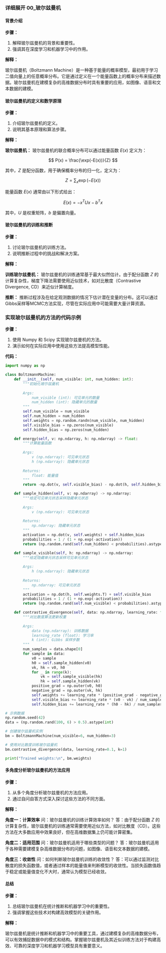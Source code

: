 ### 详细展开 00_玻尔兹曼机

#### 背景介绍

**步骤：**

1. 解释玻尔兹曼机的背景和重要性。
2. 强调其在深度学习和机器学习中的作用。

**解释：**

玻尔兹曼机（Boltzmann Machine）是一种基于能量的概率模型，最初用于学习二值向量上的任意概率分布。它是通过定义在一个能量函数上的概率分布来描述数据。玻尔兹曼机在建模复杂的高维数据分布时具有重要的应用，如图像、语音和文本数据的建模。

#### 玻尔兹曼机的定义和数学原理

**步骤：**

1. 介绍玻尔兹曼机的定义。
2. 说明其基本原理和算法步骤。

**解释：**

**玻尔兹曼机：** 玻尔兹曼机的联合概率分布可以通过能量函数 $E(x)$ 定义为：

$$ P(x) = \frac{\exp(-E(x))}{Z} $$

其中，$Z$ 是配分函数，用于确保概率分布的归一化，定义为：

$$ Z = \sum_{x} \exp(-E(x)) $$

能量函数 $E(x)$ 通常由以下形式给出：

$$ E(x) = -x^T U x - b^T x $$

其中，$U$ 是权重矩阵，$b$ 是偏置向量。

#### 玻尔兹曼机的训练和推断

**步骤：**

1. 讨论玻尔兹曼机的训练方法。
2. 说明推断过程中的挑战和解决方案。

**解释：**

**训练玻尔兹曼机：** 玻尔兹曼机的训练通常基于最大似然估计。由于配分函数 $Z$ 的计算复杂性，梯度下降法需要使用近似技术，如对比散度（Contrastive Divergence, CD）来近似计算梯度。

**推断：** 推断过程涉及在给定观测数据的情况下估计潜在变量的分布。这可以通过Gibbs采样等MCMC方法实现，尽管在实际应用中可能需要大量计算资源。

### 实现玻尔兹曼机的方法的代码示例

**步骤：**

1. 使用 Numpy 和 Scipy 实现玻尔兹曼机的方法。
2. 演示如何在实际应用中使用这些方法提高模型性能。

**代码：**

```python
import numpy as np

class BoltzmannMachine:
    def __init__(self, num_visible: int, num_hidden: int):
        """初始化玻尔兹曼机
        
        Args:
            num_visible (int): 可见单元的数量
            num_hidden (int): 隐藏单元的数量
        """
        self.num_visible = num_visible
        self.num_hidden = num_hidden
        self.weights = np.random.randn(num_visible, num_hidden)
        self.visible_bias = np.zeros(num_visible)
        self.hidden_bias = np.zeros(num_hidden)

    def energy(self, v: np.ndarray, h: np.ndarray) -> float:
        """计算能量函数
        
        Args:
            v (np.ndarray): 可见单元状态
            h (np.ndarray): 隐藏单元状态
        
        Returns:
            float: 能量值
        """
        return -np.dot(v, self.visible_bias) - np.dot(h, self.hidden_bias) - np.dot(v, np.dot(self.weights, h))

    def sample_hidden(self, v: np.ndarray) -> np.ndarray:
        """给定可见单元状态采样隐藏单元状态
        
        Args:
            v (np.ndarray): 可见单元状态
        
        Returns:
            np.ndarray: 隐藏单元状态
        """
        activation = np.dot(v, self.weights) + self.hidden_bias
        probabilities = 1 / (1 + np.exp(-activation))
        return (np.random.rand(self.num_hidden) < probabilities).astype(int)

    def sample_visible(self, h: np.ndarray) -> np.ndarray:
        """给定隐藏单元状态采样可见单元状态
        
        Args:
            h (np.ndarray): 隐藏单元状态
        
        Returns:
            np.ndarray: 可见单元状态
        """
        activation = np.dot(h, self.weights.T) + self.visible_bias
        probabilities = 1 / (1 + np.exp(-activation))
        return (np.random.rand(self.num_visible) < probabilities).astype(int)

    def contrastive_divergence(self, data: np.ndarray, learning_rate: float = 0.1, k: int = 1):
        """对比散度算法更新权重
        
        Args:
            data (np.ndarray): 训练数据
            learning_rate (float): 学习率
            k (int): Gibbs 采样步数
        """
        num_samples = data.shape[0]
        for sample in data:
            v0 = sample
            h0 = self.sample_hidden(v0)
            vk, hk = v0, h0
            for _ in range(k):
                vk = self.sample_visible(hk)
                hk = self.sample_hidden(vk)
            positive_grad = np.outer(v0, h0)
            negative_grad = np.outer(vk, hk)
            self.weights += learning_rate * (positive_grad - negative_grad) / num_samples
            self.visible_bias += learning_rate * (v0 - vk) / num_samples
            self.hidden_bias += learning_rate * (h0 - hk) / num_samples

# 示例数据
np.random.seed(42)
data = (np.random.rand(100, 6) > 0.5).astype(int)

# 创建玻尔兹曼机实例
bm = BoltzmannMachine(num_visible=6, num_hidden=3)

# 使用对比散度训练玻尔兹曼机
bm.contrastive_divergence(data, learning_rate=0.1, k=1)

print("Trained weights:\n", bm.weights)
```

#### 多角度分析玻尔兹曼机的方法应用

**步骤：**

1. 从多个角度分析玻尔兹曼机的方法应用。
2. 通过自问自答方式深入探讨这些方法的不同方面。

**解释：**

**角度一：计算效率**
问：玻尔兹曼机的训练计算效率如何？
答：由于配分函数 $Z$ 的计算复杂性，玻尔兹曼机的训练通常需要使用近似方法，如对比散度（CD）。这些方法在大多数应用中效果良好，但在高维数据集上仍可能计算密集。

**角度二：适用范围**
问：玻尔兹曼机适用于哪些类型的问题？
答：玻尔兹曼机适用于各种需要建模复杂高维数据分布的问题，如图像、语音和文本数据的建模。

**角度三：收敛性**
问：如何判断玻尔兹曼机训练的收敛性？
答：可以通过监测对比散度的损失函数值，或者通过样本的能量值来判断模型的收敛性。当损失函数值趋于稳定或能量值变化不大时，通常认为模型已经收敛。

#### 总结

**步骤：**

1. 总结玻尔兹曼机在统计推断和机器学习中的重要性。
2. 强调掌握这些技术对构建高效模型的关键作用。

**解释：**

玻尔兹曼机是统计推断和机器学习中的重要工具，通过建模复杂的高维数据分布，可以有效捕捉数据中的模式和结构。掌握玻尔兹曼机及其近似训练方法对于构建高效、可靠的深度学习和机器学习模型具有重要意义。